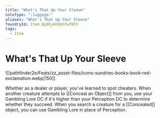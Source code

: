 ```yaml
---
title: "What's That Up Your Sleeve"
noteType: ":luggage:"
aliases: "What's That Up Your Sleeve"
foundryId: Item.Bp8EymhGbhfwfNfV
tags:
  - Item
---
```


# What's That Up Your Sleeve
![[pathfinder2e/Feats/zz_asset-files/icons-sundries-books-book-red-exclamation.webp|150]]

Whether as a dealer or player, you've learned to spot cheaters. When another creature attempts to [[Conceal an Object]] from you, use your Gambling Lore DC if it's higher than your Perception DC to determine whether they succeed. When you search a creature for a [[Concealed]] object, you can use Gambling Lore in place of Perception.
